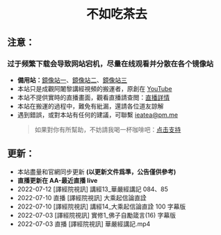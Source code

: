# <div align = "center">不如吃茶去</div>

## 注意：
### 过于频繁下载会导致网站宕机，尽量在线观看并分散在各个镜像站

- **備用站：**[鏡像站一](https://zentea.cc)、[鏡像站二](https://v.zentea.cc)、[鏡像站三](https://tv.zentea.cc)
- 本站只是成觀阿闍黎講經視頻的搬運者，原創在 [YouTube](https://www.youtube.com/user/abtempleorg)
- 本站不提供實時的直播畫面，觀看直播請查閲：[直播詳情](https://www.abtemple.org/index.php?route=information/information&information_id=10)
- 本站在搬運的過程中，難免有紕漏，還請各位道友諒解
- 遇到錯誤，或對本站有任何的建議，可聯繫 <ieatea@pm.me>
  > 如果對你有所幫助，不妨請我喝一杯咖啡吧：[点击支持](https://donate.zentea.cc)

## 更新：

- 本站盡量和官網同步更新 **(以更新文件爲準，公告僅供參考)**
- **直播更新在 AA-最近直播 live**
- 2022-07-12 [譯經院視訊] 講經13_華嚴經講記 084、85
- 2022-07-10 直播 [譯經院視訊] 大乘起信論直詮
- 2022-07-10 [譯經院視訊] 講經14_大乘起信論直詮 100 字幕版
- 2022-07-03 [譯經院視訊] 實修1_佛子自勵箴言(16) 字幕版
- 2022-07-03 直播 [譯經院視訊] 華嚴經講記.mp4
